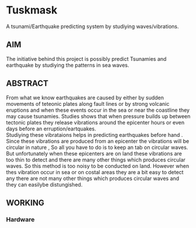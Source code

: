 # Tuskmask
A tsunami/Earthquake predicting system by studiying waves/vibrations.
## AIM 
The initiative behind this project is possibly predict Tsunamies and earthquake by studiying the patterns in sea waves.
## ABSTRACT
From what we know earthquakes are caused by either by sudden movements of teteonic plates along fault lines or by strong volcanic eruptions and when these events occur in the sea or near the coastline they may cause tsunamies. Studies shows that when pressure builds up between tectonic plates they release vibrations around the epicenter hours or even days before an erruption/eartquakes.<br>
Studiying these vibrataions helps in predicting earthquakes before hand . Since these vibrations are produced from an epicenter the vibrations will be circular in nature , So all you have to do is to keep an tab on circular waves. But unfortunately when these epicenters are on land these vibrations are too thin to detect and there are many other things which produces circular waves. So this method is too noisy to be conducted on land. However when thes vibration occur in sea or on costal areas they are a bit easy to detect any there are not many other things which produces circular waves and they can easilybe distungished.
## WORKING
### Hardware
